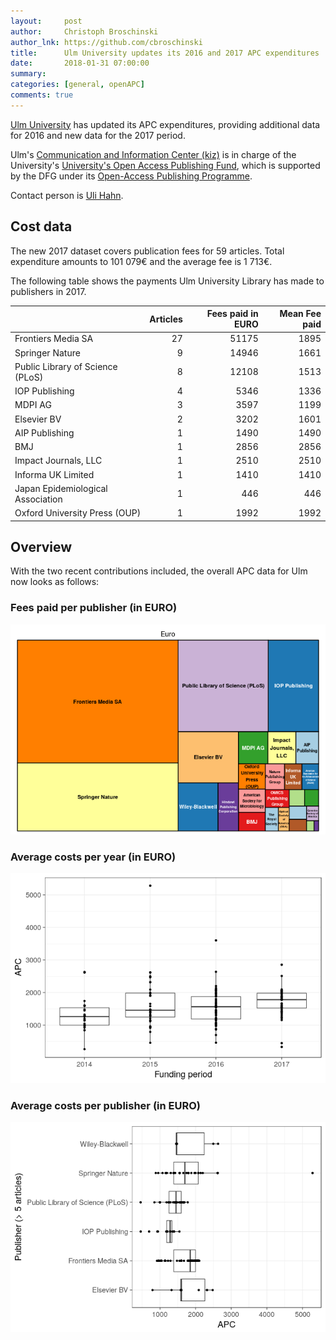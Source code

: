 ```yaml
---
layout:     post
author:     Christoph Broschinski
author_lnk: https://github.com/cbroschinski
title:      Ulm University updates its 2016 and 2017 APC expenditures
date:       2018-01-31 07:00:00
summary:    
categories: [general, openAPC]
comments: true
---
```





[Ulm University](https://www.uni-ulm.de/en/homepage.html) has updated its APC expenditures, providing additional data for 2016 and new data for the 2017 period.

Ulm's [Communication and Information Center (kiz)](https://www.uni-ulm.de/en/einrichtungen/kiz.html) is in charge of the University's [University's Open Access Publishing Fund](https://www.uni-ulm.de/index.php?id=57202), which is supported by the DFG under its [Open-Access Publishing Programme](http://www.dfg.de/en/research_funding/programmes/infrastructure/lis/funding_opportunities/open_access/).

Contact person is [Uli Hahn](mailto:uli.hahn@uni-ulm.de).

## Cost data



The new 2017 dataset covers publication fees for 59 articles. Total expenditure amounts to 101 079€ and the average fee is 1 713€.

The following table shows the payments Ulm University Library has made to publishers in 2017.


|                                  | Articles| Fees paid in EURO| Mean Fee paid|
|:---------------------------------|--------:|-----------------:|-------------:|
|Frontiers Media SA                |       27|             51175|          1895|
|Springer Nature                   |        9|             14946|          1661|
|Public Library of Science (PLoS)  |        8|             12108|          1513|
|IOP Publishing                    |        4|              5346|          1336|
|MDPI AG                           |        3|              3597|          1199|
|Elsevier BV                       |        2|              3202|          1601|
|AIP Publishing                    |        1|              1490|          1490|
|BMJ                               |        1|              2856|          2856|
|Impact Journals, LLC              |        1|              2510|          2510|
|Informa UK Limited                |        1|              1410|          1410|
|Japan Epidemiological Association |        1|               446|           446|
|Oxford University Press (OUP)     |        1|              1992|          1992|

## Overview

With the two recent contributions included, the overall APC data for Ulm now looks as follows:

### Fees paid per publisher (in EURO)

![plot of chunk tree_ulm_2018_01_31_full](/figure/tree_ulm_2018_01_31_full-1.png)

###  Average costs per year (in EURO)

![plot of chunk box_ulm_2018_01_31_year_full](/figure/box_ulm_2018_01_31_year_full-1.png)

###  Average costs per publisher (in EURO)

![plot of chunk box_ulm_2018_01_31_publisher_full](/figure/box_ulm_2018_01_31_publisher_full-1.png)

